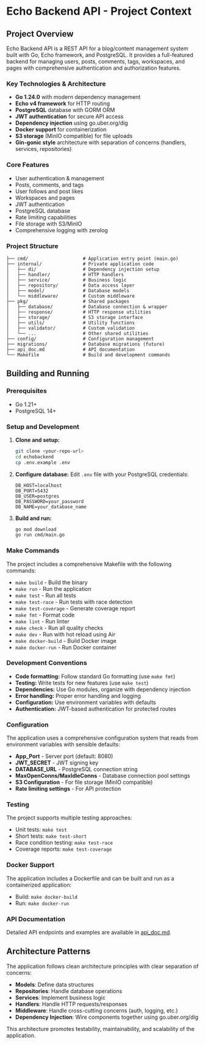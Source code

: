 # Echo Backend API - Project Context

## Project Overview

Echo Backend API is a REST API for a blog/content management system built with Go, Echo framework, and PostgreSQL. It provides a full-featured backend for managing users, posts, comments, tags, workspaces, and pages with comprehensive authentication and authorization features.

### Key Technologies & Architecture

- **Go 1.24.0** with modern dependency management
- **Echo v4 framework** for HTTP routing
- **PostgreSQL** database with GORM ORM
- **JWT authentication** for secure API access
- **Dependency injection** using go.uber.org/dig
- **Docker support** for containerization
- **S3 storage** (MinIO compatible) for file uploads
- **Gin-gonic style** architecture with separation of concerns (handlers, services, repositories)

### Core Features

- User authentication & management
- Posts, comments, and tags
- User follows and post likes
- Workspaces and pages
- JWT authentication
- PostgreSQL database
- Rate limiting capabilities
- File storage with S3/MinIO
- Comprehensive logging with zerolog

### Project Structure

```
├── cmd/                    # Application entry point (main.go)
├── internal/               # Private application code
│   ├── di/                 # Dependency injection setup
│   ├── handler/            # HTTP handlers
│   ├── service/            # Business logic
│   ├── repository/         # Data access layer
│   ├── model/              # Database models
│   └── middleware/         # Custom middleware
├── pkg/                    # Shared packages
│   ├── database/           # Database connection & wrapper
│   ├── response/           # HTTP response utilities
│   ├── storage/            # S3 storage interface
│   ├── utils/              # Utility functions
│   ├── validator/          # Custom validation
│   └── ...                 # Other shared utilities
├── config/                 # Configuration management
├── migrations/             # Database migrations (future)
├── api_doc.md              # API documentation
└── Makefile                # Build and development commands
```

## Building and Running

### Prerequisites
- Go 1.21+
- PostgreSQL 14+

### Setup and Development

1. **Clone and setup:**
   ```bash
   git clone <your-repo-url>
   cd echobackend
   cp .env.example .env
   ```

2. **Configure database:**
   Edit `.env` file with your PostgreSQL credentials:
   ```env
   DB_HOST=localhost
   DB_PORT=5432
   DB_USER=postgres
   DB_PASSWORD=your_password
   DB_NAME=your_database_name
   ```

3. **Build and run:**
   ```bash
   go mod download
   go run cmd/main.go
   ```

### Make Commands

The project includes a comprehensive Makefile with the following commands:
- `make build` - Build the binary
- `make run` - Run the application
- `make test` - Run all tests
- `make test-race` - Run tests with race detection
- `make test-coverage` - Generate coverage report
- `make fmt` - Format code
- `make lint` - Run linter
- `make check` - Run all quality checks
- `make dev` - Run with hot reload using Air
- `make docker-build` - Build Docker image
- `make docker-run` - Run Docker container

### Development Conventions

- **Code formatting:** Follow standard Go formatting (use `make fmt`)
- **Testing:** Write tests for new features (use `make test`)
- **Dependencies:** Use Go modules, organize with dependency injection
- **Error handling:** Proper error handling and logging
- **Configuration:** Use environment variables with defaults
- **Authentication:** JWT-based authentication for protected routes

### Configuration

The application uses a comprehensive configuration system that reads from environment variables with sensible defaults:

- **App_Port** - Server port (default: 8080)
- **JWT_SECRET** - JWT signing key
- **DATABASE_URL** - PostgreSQL connection string
- **MaxOpenConns/MaxIdleConns** - Database connection pool settings
- **S3 Configuration** - For file storage (MinIO compatible)
- **Rate limiting settings** - For API protection

### Testing

The project supports multiple testing approaches:
- Unit tests: `make test`
- Short tests: `make test-short`
- Race condition testing: `make test-race`
- Coverage reports: `make test-coverage`

### Docker Support

The application includes a Dockerfile and can be built and run as a containerized application:
- Build: `make docker-build`
- Run: `make docker-run`

### API Documentation

Detailed API endpoints and examples are available in [api_doc.md](api_doc.md).

## Architecture Patterns

The application follows clean architecture principles with clear separation of concerns:

- **Models**: Define data structures
- **Repositories**: Handle database operations
- **Services**: Implement business logic
- **Handlers**: Handle HTTP requests/responses
- **Middleware**: Handle cross-cutting concerns (auth, logging, etc.)
- **Dependency Injection**: Wire components together using go.uber.org/dig

This architecture promotes testability, maintainability, and scalability of the application.